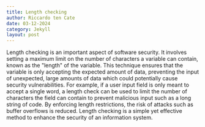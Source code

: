 ```yaml
---
title: Length checking
author: Riccardo ten Cate
date: 03-12-2024
category: Jekyll
layout: post
---
```


Length checking is an important aspect of software security. It involves setting a maximum limit on the number of characters a variable can contain, known as the "length" of the variable. This technique ensures that the variable is only accepting the expected amount of data, preventing the input of unexpected, large amounts of data which could potentially cause security vulnerabilities. For example, if a user input field is only meant to accept a single word, a length check can be used to limit the number of characters the field can contain to prevent malicious input such as a long string of code. By enforcing length restrictions, the risk of attacks such as buffer overflows is reduced. Length checking is a simple yet effective method to enhance the security of an information system.

